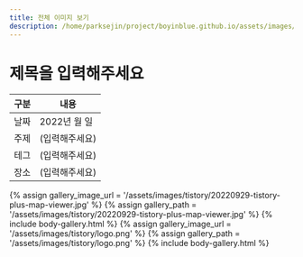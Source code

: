 ```yaml
---
title: 전체 이미지 보기
description: /home/parksejin/project/boyinblue.github.io/assets/images/tistory
---
```



제목을 입력해주세요
===


|구분|내용|
|---|---|
|날짜|2022년 월 일|
|주제|(입력해주세요)|
|테그|(입력해주세요)|
|장소|(입력해주세요)|


{% assign gallery_image_url = '/assets/images/tistory/20220929-tistory-plus-map-viewer.jpg' %}
{% assign gallery_path = '/assets/images/tistory/20220929-tistory-plus-map-viewer.jpg' %}
{% include body-gallery.html %}
{% assign gallery_image_url = '/assets/images/tistory/logo.png' %}
{% assign gallery_path = '/assets/images/tistory/logo.png' %}
{% include body-gallery.html %}
